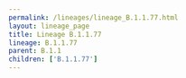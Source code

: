 ```yaml
---
permalink: /lineages/lineage_B.1.1.77.html
layout: lineage_page
title: Lineage B.1.1.77
lineage: B.1.1.77
parent: B.1.1
children: ['B.1.1.77']
---
```


